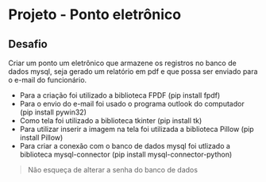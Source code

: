 # Projeto - Ponto eletrônico

## Desafio

Criar um ponto um eletrônico que armazene os registros no banco de dados mysql, seja gerado um relatório em pdf e que possa ser enviado para o e-mail do funcionário.

- Para a criação foi utilizado a biblioteca FPDF (pip install fpdf)
- Para o envio do e-mail foi usado o programa outlook do computador (pip install pywin32)
- Como tela foi utilizado a biblioteca tkinter (pip install tk)
- Para utilizar inserir a imagem na tela foi utilizada a biblioteca Pillow (pip install Pillow)
- Para criar a conexão com o banco de dados mysql foi utlizado a biblioteca mysql-connector (pip install mysql-connector-python)

> Não esqueça de alterar a senha do banco de dados
